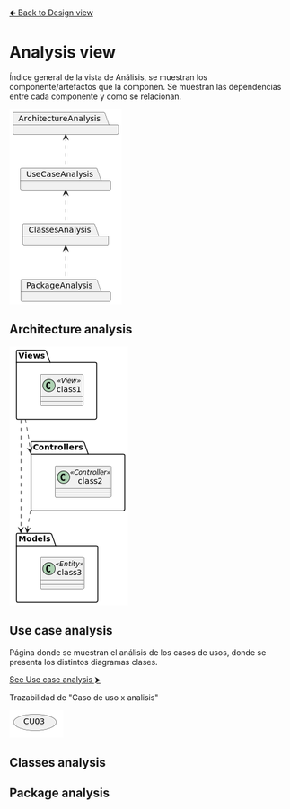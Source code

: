 [🢀 Back to Design view](./design-view.md)

# Analysis view
Índice general de la vista de Análisis, se muestran los componente/artefactos que la componen.
Se muestran las dependencias entre cada componente y como se relacionan.

![](../out/DesignView/AnalysisView/AnalysisView.png)


## Architecture analysis

![](../out/DesignView/AnalysisView/ArchitectureAnalysis/ArchitectureAnalysis.png)


## Use case analysis

Página donde se muestran el análisis de los casos de usos, donde se presenta los distintos diagramas clases.

[See Use case analysis ⮞](./analysis-view.usecase.md)

Trazabilidad de "Caso de uso x analisis"

![](../out/DesignView/AnalysisView/UseCaseAnalysis/TRACE.UseCase-x-Analysis.png)


## Classes analysis



## Package analysis